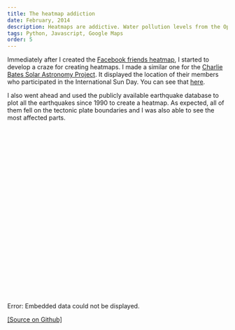 ```yaml
---
title: The heatmap addiction 
date: February, 2014
description: Heatmaps are addictive. Water pollution levels from the Open Data Portal of India, earthquakes and more.
tags: Python, Javascript, Google Maps 
order: 5
---
```


Immediately after I created the [Facebook friends heatmap](/facebook-friends-heatmap/), I started to develop a craze for creating heatmaps. I made a similar one for the [Charlie Bates Solar Astronomy Project](http://www.charliebates.org/). It displayed the location of their members who participated in the International Sun Day. You can see that [here](http://www.solarastronomy.org/heatmap/sunday.html).

I also went ahead and used the publicly available earthquake database to plot all the earthquakes since 1990 to create a heatmap. As expected, all of them fell on the tectonic plate boundaries and I was also able to see the most affected parts.

<object data="../static/earthquakebig.html" width="600" height="400"><embed src="../static/earthquakebig.html" width="600" height="400">Error: Embedded data could not be displayed.</object>

[[Source on Github]](https://github.com/astronomersiva/Earthquake-Heat-map/)
